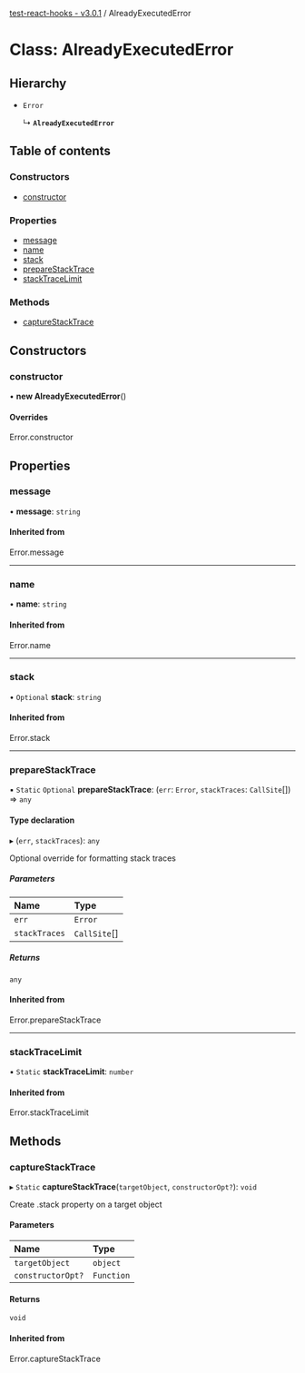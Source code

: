 [test-react-hooks - v3.0.1](../README.md) / AlreadyExecutedError

# Class: AlreadyExecutedError

## Hierarchy

- `Error`

  ↳ **`AlreadyExecutedError`**

## Table of contents

### Constructors

- [constructor](AlreadyExecutedError.md#constructor)

### Properties

- [message](AlreadyExecutedError.md#message)
- [name](AlreadyExecutedError.md#name)
- [stack](AlreadyExecutedError.md#stack)
- [prepareStackTrace](AlreadyExecutedError.md#preparestacktrace)
- [stackTraceLimit](AlreadyExecutedError.md#stacktracelimit)

### Methods

- [captureStackTrace](AlreadyExecutedError.md#capturestacktrace)

## Constructors

### constructor

• **new AlreadyExecutedError**()

#### Overrides

Error.constructor

## Properties

### message

• **message**: `string`

#### Inherited from

Error.message

___

### name

• **name**: `string`

#### Inherited from

Error.name

___

### stack

• `Optional` **stack**: `string`

#### Inherited from

Error.stack

___

### prepareStackTrace

▪ `Static` `Optional` **prepareStackTrace**: (`err`: `Error`, `stackTraces`: `CallSite`[]) => `any`

#### Type declaration

▸ (`err`, `stackTraces`): `any`

Optional override for formatting stack traces

##### Parameters

| Name | Type |
| :------ | :------ |
| `err` | `Error` |
| `stackTraces` | `CallSite`[] |

##### Returns

`any`

#### Inherited from

Error.prepareStackTrace

___

### stackTraceLimit

▪ `Static` **stackTraceLimit**: `number`

#### Inherited from

Error.stackTraceLimit

## Methods

### captureStackTrace

▸ `Static` **captureStackTrace**(`targetObject`, `constructorOpt?`): `void`

Create .stack property on a target object

#### Parameters

| Name | Type |
| :------ | :------ |
| `targetObject` | `object` |
| `constructorOpt?` | `Function` |

#### Returns

`void`

#### Inherited from

Error.captureStackTrace
